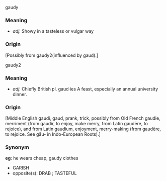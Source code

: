 gaudy
### Meaning
+ _adj_: Showy in a tasteless or vulgar way

### Origin

[Possibly from gaudy2(influenced by gaud).]

gaudy2
### Meaning
+ _adj_: Chiefly British pl. gaud·ies 
  A feast, especially an annual university dinner.

### Origin

[Middle English gaudi, gaud, prank, trick, possibly from Old French gaudie, merriment (from gaudir, to enjoy, make merry, from Latin gaudēre, to rejoice), and from Latin gaudium, enjoyment, merry-making (from gaudēre, to rejoice. See gāu- in Indo-European Roots).]

### Synonym

__eg__: he wears cheap, gaudy clothes

+ GARISH
+ opposite(s): DRAB ; TASTEFUL


